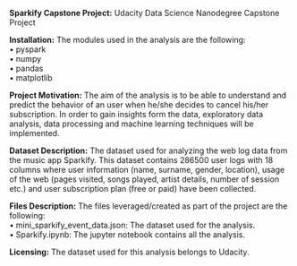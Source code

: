 **Sparkify Capstone Project:**
Udacity Data Science Nanodegree Capstone Project

**Installation:**
The modules used in the analysis are the following:
<br>•	pyspark
<br>•	numpy
<br>•	pandas
<br>•	matplotlib

**Project Motivation:**
The aim of the analysis is to be able to understand and predict the behavior of an user when he/she decides to cancel his/her subscription. In order to gain insights form the data, exploratory data analysis, data processing and machine learning techniques will be implemented.

**Dataset Description:**
The dataset used for analyzing the web log data from the music app Sparkify. This dataset contains 286500 user logs with 18 columns where user information (name, surname, gender, location), usage of the web (pages visited, songs played, artist details, number of session etc.) and user subscription plan (free or paid) have been collected.

**Files Description:**
The files leveraged/created as part of the project are the following:
<br>•	mini_sparkify_event_data.json: The dataset used for the analysis.
<br>•	Sparkify.ipynb: The jupyter notebook contains all the analysis.

**Licensing:**
The dataset used for this analysis belongs to Udacity.
